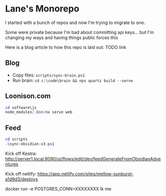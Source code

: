 # Lane's Monorepo

I started with a bunch of repos and now I'm trying to migrate to one.

Some were private because I'm bad about committing api keys... but I'm changing my ways and having things public forces this 

Here is a blog article to how this repo is laid out:
TODO link






## Blog

- Copy files: `scripts/sync-brain.ps1`
- Run brain: `cd c:\code\brain && npx quartz build --serve`

## Loonison.com

```powershell
cd software\js
node_modules/.bin/nx serve web

```

## Feed

```powershell
cd scripts
.\sync-obsidian-s3.ps1
```

Kick off Kestra: http://server1.local:8090/ui/flows/edit/dev/feedGenerateFromObsidianAdventures

Kick off netlify: https://app.netlify.com/sites/mellow-sunburst-a1d9d3/deploys

docker run -e POSTGRES_CONN=XXXXXXXX lk me